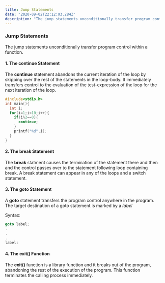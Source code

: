 ```yaml
---
title: Jump Statements
date: "2020-09-02T22:12:03.284Z"
description: "The jump statements unconditionally transfer program control within a function."
---
```


### Jump Statements

The jump statements unconditionally transfer program control within a function.

#### 1. The continue Statement

The **continue** statement abandons the current iteration of the loop by skipping over the rest of the statements in the loop-body. It immediately transfers control to the evaluation of the test-expression of the loop for the next iteration of the loop.

```c
#include<stdio.h>
int main(){
  int i;
  for(i=1;i<10;i++){
    if(i%2==0){
      continue;
    }
    printf("%d",i);
  }
}
```

#### 2. The break Statement

The **break** statment causes the termination of the statement there and then and the control passes over to the statement following loop containing break.
A break statement can appear in any of the loops and a switch statement.

#### 3. The goto Statement

A **goto** statement transfers the program control anywhere in the program.
The target destination of a goto statement is marked by a _label_

Syntax:

```c
goto label;
.
.
.
label:
```

#### 4. The exit() Function

The **exit()** function is a library function and it breaks out of the program, abandoning the rest of the execution of the program. This function terminates the calling process immediately.
